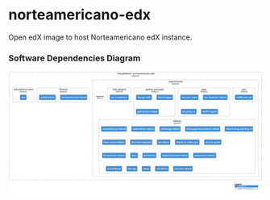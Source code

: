 # norteamericano-edx

Open edX image to host Norteamericano edX instance.

### Software Dependencies Diagram

![Edx Norteamericano component diagram](diagrams/diagram.svg)
